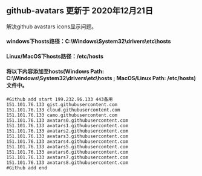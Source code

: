 ## github-avatars 更新于 2020年12月21日

解决github avastars icons显示问题。

#### windows下hosts路径：C:\Windows\System32\drivers\etc\hosts
#### Linux/MacOS下hosts路径：/etc/hosts
#### 将以下内容添加至hosts(Windows Path: C:\Windows\System32\drivers\etc\hosts ; MacOS/Linux Path: /etc/hosts)文件中。

```
#Github add start 199.232.96.133 443备用
151.101.76.133 gist.githubusercontent.com
151.101.76.133 cloud.githubusercontent.com
151.101.76.133 camo.githubusercontent.com
151.101.76.133 avatars0.githubusercontent.com
151.101.76.133 avatars1.githubusercontent.com
151.101.76.133 avatars2.githubusercontent.com
151.101.76.133 avatars3.githubusercontent.com
151.101.76.133 avatars4.githubusercontent.com
151.101.76.133 avatars5.githubusercontent.com
151.101.76.133 avatars6.githubusercontent.com
151.101.76.133 avatars7.githubusercontent.com
151.101.76.133 avatars8.githubusercontent.com
#Github add end
```
